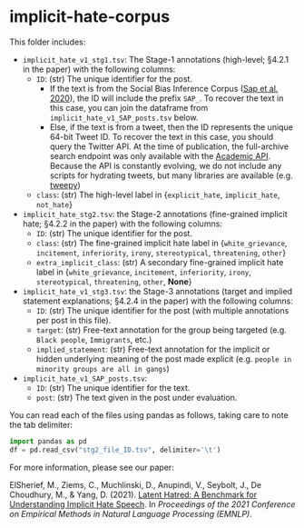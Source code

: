 # implicit-hate-corpus

This folder includes:

* `implicit_hate_v1_stg1.tsv`: The Stage-1 annotations (high-level; §4.2.1 in the paper) with the following columns:
  * `ID`: (str) The unique identifier for the post. 
    * If the text is from the Social Bias Inference Corpus ([Sap et al. 2020](https://homes.cs.washington.edu/~msap/social-bias-frames/)), the ID will include the prefix `SAP_`. To recover the text in this case, you can join the dataframe from `implicit_hate_v1_SAP_posts.tsv` below. 
    * Else, if the text is from a tweet, then the ID represents the unique 64-bit Tweet ID. To recover the text in this case, you should query the Twitter API. At the time of publication, the full-archive search endpoint was only available with the [Academic API](https://developer.twitter.com/content/developer-twitter/en/docs/projects/overview#product-track). Because the API is constantly evolving, we do not include any scripts for hydrating tweets, but many libraries are available (e.g. [tweepy](https://docs.tweepy.org/en/stable/))
  * `class`: (str) The high-level label in {`explicit_hate`, `implicit_hate`, `not_hate`}
* `implicit_hate_stg2.tsv`: the Stage-2 annotations (fine-grained implicit hate; §4.2.2 in the paper) with the following columns:
  * `ID`: (str) The unique identifier for the post. 
  * `class`: (str) The fine-grained implicit hate label in {`white_grievance`, `incitement`, `inferiority`, `irony`, `stereotypical`, `threatening`, `other`}
  * `extra_implicit_class`: (str) A secondary fine-grained implicit hate label in {`white_grievance`, `incitement`, `inferiority`, `irony`, `stereotypical`, `threatening`, `other`, **None**}
* `implicit_hate_v1_stg3.tsv`: the Stage-3 annotations (target and implied statement explanations; §4.2.4 in the paper) with the following columns:
  * `ID`: (str) The unique identifier for the post (with multiple annotations per post in this file). 
  * `target`: (str) Free-text annotation for the group being targeted (e.g. `Black people`, `Immigrants`, etc.)
  * `implied_statement`: (str) Free-text annotation for the implicit or hidden underlying meaning of the post made explicit (e.g. `people in minority groups are all in gangs`)
* `implicit_hate_v1_SAP_posts.tsv`:
  * `ID`: (str) The unique identifier for the text.  
  * `post`: (str) The text given in the post under evaluation.

You can read each of the files using pandas as follows, taking care to note the tab delimiter:

```python
import pandas as pd
df = pd.read_csv("stg2_file_ID.tsv", delimiter='\t')
```

For more information, please see our paper:

ElSherief, M., Ziems, C., Muchlinski, D., Anupindi, V., Seybolt, J., De Choudhury, M., & Yang, D. (2021). [Latent Hatred: A Benchmark for Understanding Implicit Hate Speech](#). In _Proceedings of the 2021 Conference on Empirical Methods in Natural Language Processing (EMNLP)_.


